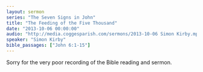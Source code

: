 ```yaml
---
layout: sermon
series: "The Seven Signs in John"
title: "The Feeding of the Five Thousand"
date: "2013-10-06 00:00:00"
audio: "http://media.coggesparish.com/sermons/2013-10-06 Simon Kirby.mp3"
speaker: "Simon Kirby"
bible_passages: ["John 6:1-15"]
---
```


Sorry for the very poor recording of the Bible reading and sermon.
